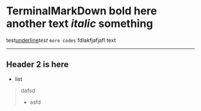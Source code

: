 # TerminalMarkDown **bold here** another text *italic* something

test<u>underline</u>*test*
```more codes```
fdlakfjafjafl
text

---

## Header 2 is here

- list

> dafsd
> - asfd
